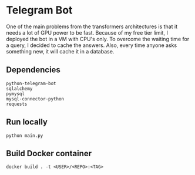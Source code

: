 # Telegram Bot

One of the main problems from the transformers architectures is that it needs a lot of GPU power to be fast. Because of my free tier limit, I deployed the bot in a VM with CPU's only. To overcome the waiting time for a query, I decided to cache the answers. Also, every time anyone asks something new, it will cache it in a database.

## Dependencies
```
python-telegram-bot
sqlalchemy
pymysql
mysql-connector-python
requests
```

## Run locally
```
python main.py
```

## Build Docker container
```
docker build . -t <USER>/<REPO>:<TAG>
```